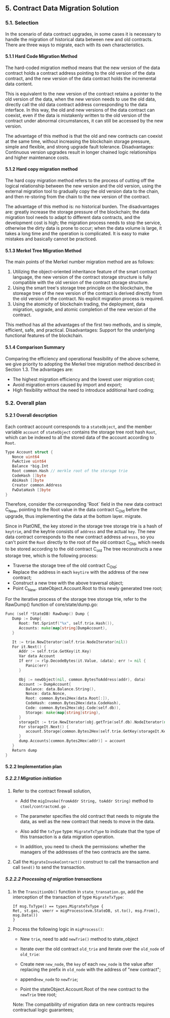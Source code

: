 ## 5. Contract Data Migration Solution

### 5.1. Selection

In the scenario of data contract upgrades, in some cases it is necessary to handle the migration of historical data between new and old contracts. There are three ways to migrate, each with its own characteristics.

#### 5.1.1 Hard Code Migration Method

The hard-coded migration method means that the new version of the data contract holds a contract address pointing to the old version of the data contract, and the new version of the data contract holds the incremental data content.

This is equivalent to the new version of the contract retains a pointer to the old version of the data, when the new version needs to use the old data, directly call the old data contract address corresponding to the data interface. In this way, the old and new versions of the data contract can coexist, even if the data is mistakenly written to the old version of the contract under abnormal circumstances, it can still be accessed by the new version.

The advantage of this method is that the old and new contracts can coexist at the same time, without increasing the blockchain storage pressure, simple and flexible, and strong upgrade fault tolerance. Disadvantages: Continuous version upgrades result in longer chained logic relationships and higher maintenance costs.

#### 5.1.2 Hard copy migration method

The hard copy migration method refers to the process of cutting off the logical relationship between the new version and the old version, using the external migration tool to gradually copy the old version data to the chain, and then re-storing from the chain to the new version of the contract.

The advantage of this method is: no historical burden. The disadvantages are: greatly increase the storage pressure of the blockchain; the data migration tool needs to adapt to different data contracts, and the development cost is high; the migration process needs to stop the service, otherwise the dirty data is prone to occur; when the data volume is large, it takes a long time and the operation is complicated. It is easy to make mistakes and basically cannot be practiced.

#### 5.1.3 Merkel Tree Migration Method

The main points of the Merkel number migration method are as follows:

1. Utilizing the object-oriented inheritance feature of the smart contract language, the new version of the contract storage structure is fully compatible with the old version of the contract storage structure.
2. Using the smart tree's storage tree principle on the blockchain, the storeage tree of the new version of the contract is derived directly from the old version of the contract. No explicit migration process is required.
3. Using the atomicity of blockchain trading, the deployment, data migration, upgrade, and atomic completion of the new version of the contract.

This method has all the advantages of the first two methods, and is simple, efficient, safe, and practical. Disadvantages: Support for the underlying functional features of the blockchain.

#### 5.1.4 Comparison Summary

Comparing the efficiency and operational feasibility of the above scheme, we give priority to adopting the Merkel tree migration method described in Section 1.3. The advantages are:

* The highest migration efficiency and the lowest user migration cost;
* Avoid migration errors caused by import and export;
* High flexibility without the need to introduce additional hard coding;

### 5.2. Overall plan

#### 5.2.1 Overall description

Each contract account corresponds to a `stateObject`, and the member variable `account` of `stateObject` contains the storage tree root hash `Root`, which can be indexed to all the stored data of the account according to `Root`.

```go
Type Account struct {
   Nonce uint64
   FwActive uint64
   Balance *big.Int
   Root common.Hash // merkle root of the storage trie
   CodeHash []byte
   AbiHash []byte
   Creator common.Address
   FwDataHash []byte
}
```

Therefore, consider the corresponding 'Root` field in the new data contract C<sub>New</sub>, pointing to the Root value in the data contract C<sub>Old</sub> before the upgrade, thus implementing the data at the bottom layer. migrate.

Since in PlatONE, the key stored in the storage tree storage trie is a hash of `keytrie`, and the keytrie consists of `address` and the actual `key`. The new data contract corresponds to the new contract address `adresss`, so you can't point the `Root` directly to the root of the old contract C<sub>Old</sub>, which needs to be stored according to the old contract C<sub>old</sub> The tree reconstructs a new storage tree, which is the following process:

* Traverse the storage tree of the old contract C<sub>Old</sub>;
* Replace the address in each `keytire` with the address of the new contract;
* Construct a new tree with the above traversal object;
* Point C<sub>New</sub>. stateObject.Account.Root to this newly generated tree root;



For the iterative process of the storage tree storage trie, refer to the RawDump() function of core/state/dump.go:

```go
Func (self *StateDB) RawDump() Dump {
   Dump := Dump{
      Root: fmt.Sprintf("%x", self.trie.Hash()),
      Accounts: make(map[string]DumpAccount),
   }

   It := trie.NewIterator(self.trie.NodeIterator(nil))
   For it.Next() {
      Addr := self.trie.GetKey(it.Key)
      Var data Account
      If err := rlp.DecodeBytes(it.Value, &data); err != nil {
         Panic(err)
      }

      Obj := newObject(nil, common.BytesToAddress(addr), data)
      Account := DumpAccount{
         Balance: data.Balance.String(),
         Nonce: data.Nonce,
         Root: common.Bytes2Hex(data.Root[:]),
         CodeHash: common.Bytes2Hex(data.CodeHash),
         Code: common.Bytes2Hex(obj.Code(self.db)),
         Storage: make(map[string]string),
      }
      storageIt := trie.NewIterator(obj.getTrie(self.db).NodeIterator(nil))
      For storageIt.Next() {
         account.Storage[common.Bytes2Hex(self.trie.GetKey(storageIt.Key))] = common.Bytes2Hex(storageIt.Value)
      }
      dump.Accounts[common.Bytes2Hex(addr)] = account
   }
   Return dump
}
```



#### 5.2.2 Implementation plan

##### 5.2.2.1 Migration initiation

1. Refer to the contract firewall solution,

   * Add the `migInvoke(fromAddr String, toAddr String)` method to `ctool/contractcmd.go `.

   * The parameter specifies the old contract that needs to migrate the data, as well as the new contract that needs to move in the data.

   * Also add the `txType` type: `MigrateTxType` to indicate that the type of this transaction is a data migration operation.

   * In addition, you need to check the permissions: whether the managers of the addresses of the two contracts are the same.

2. Call the `MigrateInvokeContract()` construct to call the transaction and call `Send()` to send the transaction.

##### 5.2.2.2 Processing of migration transactions

1. In the `TransitionDb()` function in `state_transation.go`, add the interception of the transaction of type `MigrateTxType`:

   ```
   If msg.TxType() == types.MigrateTxType {
   Ret, st.gas, vmerr = migProcess(evm.StateDB, st.to(), msg.From(), msg.Data())
   }
   ```

2. Process the following logic in `migProcess()`:

   * New `trie`, need to add `newTrie()` method to state_object

   * Iterate over the old contract `old_trie` and iterate over the `old_node` of `old_trie`:

   - Create new `new_node`, the `key` of each `new_node` is the value after replacing the prefix in `old_node` with the address of "new contract";

   - append`new_node` to `newTrie`;

   * Point the stateObject.Account.Root of the new contract to the `newTrie` tree root;

     

   Note: The compatibility of migration data on new contracts requires contractual logic guarantees;


